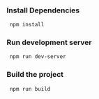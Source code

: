 
### Install Dependencies
```sh
 npm install 
```

### Run development server
```sh
 npm run dev-server
```

### Build the project
```sh
 npm run build
```
